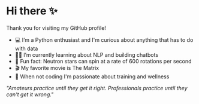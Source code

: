 # Hi there ✨

Thank you for visiting my GitHub profile! 

- 💻 I’m a Python enthusiast and I'm curious about anything that has to do with data
- 🐱‍👤 I’m currently learning about NLP and building chatbots
- 🌌 Fun fact: Neutron stars can spin at a rate of 600 rotations per second
- 🎬 My favorite movie is The Matrix
- 🥋 When not coding I'm passionate about training and wellness

_"Amateurs practice until they get it right. Professionals practice until they can't get it wrong."_

